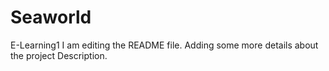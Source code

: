 # Seaworld
E-Learning1
I am editing the README file. Adding some more details about the project Description.

